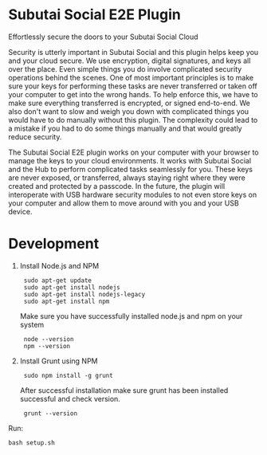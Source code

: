 # Subutai Social E2E Plugin
Effortlessly secure the doors to your Subutai Social Cloud

Security is utterly important in Subutai Social and this plugin helps keep you and your cloud secure. We use encryption, digital signatures, and keys all over the place. Even simple things you do involve complicated security operations behind the scenes. One of most important principles is to make sure your keys for performing these tasks are never transferred or taken off your computer to get into the wrong hands. To help enforce this, we have to make sure everything transferred is encrypted, or signed end-to-end. We also don't want to slow and weigh you down with complicated things you would have to do manually without this plugin. The complexity could lead to a mistake if you had to do some things manually and that would greatly reduce security.

The Subutai Social E2E plugin works on your computer with your browser to manage the keys to your cloud environments. It works with Subutai Social and the Hub to perform complicated tasks seamlessly for you. These keys are never exposed, or transferred, always staying right where they were created and protected by a passcode. In the future, the plugin will interoperate with USB hardware security modules to not even store keys on your computer and allow them to move around with you and your USB device.

# Development


1) Install Node.js and NPM

        sudo apt-get update
        sudo apt-get install nodejs
        sudo apt-get install nodejs-legacy
        sudo apt-get install npm

    Make sure you have successfully installed node.js and npm on your system

        node --version
        npm --version
2) Install Grunt using NPM
        
        sudo npm install -g grunt
        
    After successful installation make sure grunt has been installed successful and check version.
        
        grunt --version

Run:

    bash setup.sh
